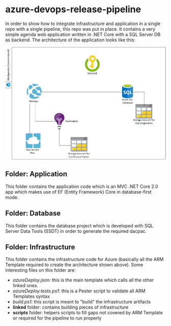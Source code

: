 # azure-devops-release-pipeline

In order to show how to integrate infrastructure and application in a single repo with a single pipeline, this repo was put in place. It contains a very simple agenda web application written in .NET Core with a SQL Server DB as backend. The architecture of the application looks like this:

![MyAgenda-Diagram](_media/MyAgenda-Diagram.jpg)

## Folder: Application
This folder contains the application code which is an MVC .NET Core 2.0 app which makes use of EF (Entity Framework) Core in database-first mode.

## Folder: Database
This folder contains the database project which is developed with SQL Server Data Tools (SSDT) in order to generate the required dacpac.

## Folder: Infrastructure
This folder contains the infrastructure code for Azure (basically all the ARM Template required to create the architecture shown above). Some interesting files on this folder are:

* *azureDeploy.json*: this is the main template which calls all the other linked ones.
* *azureDeploy.tests.ps1*: this is a Pester script to validate all ARM Templates syntax
* *build.ps1*: this script is meant to "build" the infrastructure artifacts
* **linked** folder: contains building pieces of infrastructure
* **scripts** folder: helpers scripts to fill gaps not covered by ARM Template or required for the pipeline to run properly